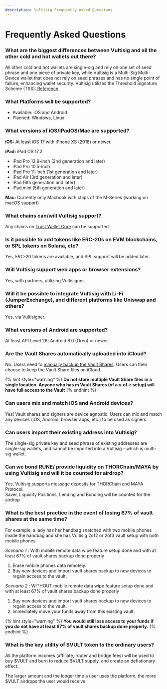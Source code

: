```yaml
---
description: Vultisig Frequently Asked Questions
---
```


# Frequently Asked Questions

### What are the biggest differences between Vultisig and all the other cold and hot wallets out there?

All other cold and hot wallets are single-sig and rely on one set of seed phrase and one piece of private key, while Vultisig is a Multi-Sig Multi-Device wallet that does not rely on seed phrases and has no single point of failure, enhancing wallet security. Vultisig utilizes the Threshold Signature Scheme (TSS): [Reference](https://medium.com/zengo/threshold-signatures-private-key-the-next-generation-f27b30793b).

### What Platforms will be supported?

- Available: iOS and Android
- Planned: Windows, Linux

### What versions of iOS/IPadOS/Mac are supported?

**iOS:** At least iOS 17 with iPhone XS (2018) or newer.

**iPad:** iPad OS 17.2

- iPad Pro 12.9-inch (2nd generation and later)
- iPad Pro 10.5-inch
- iPad Pro 11-inch (1st generation and later)
- iPad Air (3rd generation and later)
- iPad (6th generation and later)
- iPad mini (5th generation and later)

**Mac:** Currently only Macbook with chips of the M-Series (working on macOS support)

### What chains can/will Vultisig support?

Any chains on [Trust Wallet Core](https://github.com/trustwallet/wallet-core/tree/master/src) can be supported.

### Is it possible to add tokens like ERC-20s on EVM blockchains, or SPL tokens on Solana, etc?

Yes, ERC-20 tokens are available, and SPL support will be added later.

### Will Vultisig support web apps or browser extensions?

Yes, with partners, utilizing Vultisigner.

### Will it be possible to integrate Vultisig with Li-Fi (JumperExchange), and different platforms like Uniswap and others?

Yes, via Vultisigner.

### What versions of Android are supported?

At least API Level 26; Android 8.0 (Oreo) or newer.

### Are the Vault Shares automatically uploaded into iCloud?

No. Users need to [manually backup the Vault Shares](https://docs.vultisig.com/user-actions/managing-your-vault). Users can then choose to keep the Vault Share files on iCloud.

{% hint style="warning" %}
**Do not store multiple Vault Share files in a single location. Anyone who has m Vault Shares (of a `m`-of-`n` setup) will have full access to the Vault**
{% endhint %}

### Can users mix and match iOS and Android devices?

Yes! Vault shares and signers are device agnostic. Users can mix and match any devices (iOS, Android, browser apps, etc.) to be used as signers.

### Can users import their existing address into Vultisig?

The single-sig private key and seed phrase of existing addresses are single-sig wallets, and cannot be imported into a Vultisig - which is multi-sig wallet.

### Can we bond RUNE/ provide liquidity on THORChain/MAYA by using Vultisig and will it be counted for airdrop?

Yes, Vultisig supports message deposits for THORChain and MAYA Protocol.\
Saver, Liquidity Positions, Lending and Bonding will be counted for the airdrop

### What is the best practice in the event of losing 67% of vault shares at the same time?

For example, a lady has her handbag snatched with two mobile phones inside the handbag and she has Vultisig 2of2 or 2of3 vault setup with both mobile phones

_Scenario 1 :_ With mobile remote data wipe feature setup done and with at least 67% of vault shares backup done properly

1. Erase mobile phones data remotely.
2. Buy new devices and import vault shares backup to new devices to regain access to the vault.

_Scenario 2 :_ WITHOUT mobile remote data wipe feature setup done and with at least 67% of vault shares backup done properly

1. Buy new devices and import vault shares backup to new devices to regain access to the vault.
2. Immediately move your funds away from this existing vault.

{% hint style="warning" %}
**You would still loss access to your funds if you do not have at least 67% of vault shares backup done properly.**
{% endhint %}

### What is the key utility of $VULT token to the ordinary users?

All the platform incomes (affiliate, router and bridge fees) will be used to buy $VULT and burn to reduce $VULT supply, and create an deflationary effect.

The larger amount and the longer time a user uses the platform, the more $VULT airdrops the user would receive.
